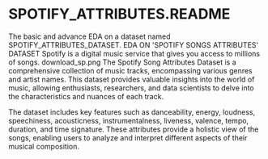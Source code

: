 # SPOTIFY_ATTRIBUTES.README
The basic and advance EDA on a dataset named SPOTIFY_ATTRIBUTES_DATASET.
EDA ON 'SPOTIFY SONGS ATTRIBUTES' DATASET
Spotify is a digital music service that gives you access to millions of songs.
download_sp.png
The Spotify Song Attributes Dataset is a comprehensive collection of music tracks, encompassing various genres and artist names. This dataset provides valuable insights into the world of music, allowing enthusiasts, researchers, and data scientists to delve into the characteristics and nuances of each track.

The dataset includes key features such as danceability, energy, loudness, speechiness, acousticness, instrumentalness, liveness, valence, tempo, duration, and time signature. These attributes provide a holistic view of the songs, enabling users to analyze and interpret different aspects of their musical composition.
